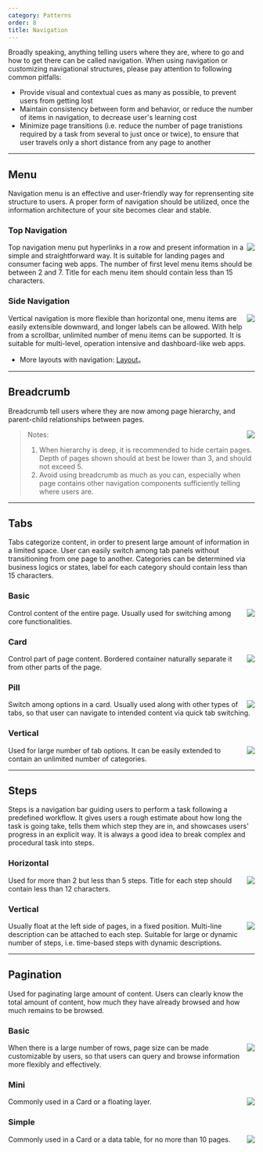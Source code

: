 ```yaml
---
category: Patterns
order: 8
title: Navigation
---
```


Broadly speaking, anything telling users where they are, where to go and how to get there can be called navigation. When using navigation or customizing navigational structures, please pay attention to following common pitfalls:

- Provide visual and contextual cues as many as possible, to prevent users from getting lost
- Maintain consistency between form and behavior, or reduce the number of items in navigation, to decrease user's learning cost
- Minimize page transitions (i.e. reduce the number of page tranistions required by a task from several to just once or twice), to ensure that user travels only a short distance from any page to another

---

## Menu

Navigation menu is an effective and user-friendly way for reprensenting site structure to users. A proper form of navigation should be utilized, once the information architecture of your site becomes clear and stable.

### Top Navigation

<img class="preview-img no-padding" align="right" src="https://os.alipayobjects.com/rmsportal/CHLsYZJzIISKiFegqrXQ.png">

Top navigation menu put hyperlinks in a row and present information in a simple and straightforward way. It is suitable for landing pages and consumer facing web apps. The number of first level menu items should be between 2 and 7. Title for each menu item should contain less than 15 characters.

### Side Navigation

<img class="preview-img no-padding" align="right" src="https://os.alipayobjects.com/rmsportal/iSgvIOKsqAdpJUeHVnnl.png">

Vertical navigation is more flexible than horizontal one, menu items are easily extensible downward, and longer labels can be allowed. With help from a scrollbar, unlimited number of menu items can be supported. It is suitable for multi-level, operation intensive and dashboard-like web apps.

- More layouts with navigation: [Layout](/components/layout/)。

---

## Breadcrumb

Breadcrumb tell users where they are now among page hierarchy, and parent-child relationships between pages.

<img class="preview-img no-padding" align="right" src="https://os.alipayobjects.com/rmsportal/uJPTOTAzNbKEfBKJbZmG.png">

> Notes:
> 1. When hierarchy is deep, it is recommended to hide certain pages. Depth of pages shown should at best be lower than 3, and should not exceed 5.
> 2. Avoid using breadcrumb as much as you can, especially when page contains other navigation components sufficiently telling where users are.

---

## Tabs

Tabs categorize content, in order to present large amount of information in a limited space. User can easily switch among tab panels without transitioning from one page to another. Categories can be determined via business logics or states, label for each category should contain less than 15 characters.

### Basic

<img class="preview-img no-padding" align="right" src="https://os.alipayobjects.com/rmsportal/DIrWhQPjVkVXMTurmFtj.png">

Control content of the entire page. Usually used for switching among core functionalities.

### Card

<img class="preview-img no-padding" align="right" src="https://os.alipayobjects.com/rmsportal/qUhhphhCUqcTBQuryPVz.png">

Control part of page content. Bordered container naturally separate it from other parts of the page.

### Pill

<img class="preview-img no-padding" align="right" src="https://os.alipayobjects.com/rmsportal/JGxYplcbVQZiDBFUKnDa.png" description="Usually used in a small section, or along with basic and card tabs.">

Switch among options in a card. Usually used along with other types of tabs, so that user can navigate to intended content via quick tab switching.

### Vertical

<img class="preview-img no-padding" align="right" src="https://os.alipayobjects.com/rmsportal/HcKwSTAlBhXwJBmrILoj.png">

Used for large number of tab options. It can be easily extended to contain an unlimited number of categories.

---

## Steps

Steps is a navigation bar guiding users to perform a task following a predefined workflow. It gives users a rough estimate about how long the task is going take, tells them which step they are in, and showcases users' progress in an explicit way. It is always a good idea to break complex and procedural task into steps.

### Horizontal

<img class="preview-img no-padding" align="right" src="https://os.alipayobjects.com/rmsportal/lPqKbrGtQTqzzdwofzok.png">

Used for more than 2 but less than 5 steps. Title for each step should contain less than 12 characters.

### Vertical

<img class="preview-img no-padding" align="right" src="https://os.alipayobjects.com/rmsportal/gYnwqXKtCTaIQnvbhMlo.png">

Usually float at the left side of pages, in a fixed position. Multi-line description can be attached to each step. Suitable for large or dynamic number of steps, i.e. time-based steps with dynamic descriptions.

---

## Pagination

Used for paginating large amount of content. Users can clearly know the total amount of content, how much they have already browsed and how much remains to be browsed.

### Basic

<img class="preview-img no-padding" align="right" src="https://os.alipayobjects.com/rmsportal/tarFEzfOZhEYtclFAsJX.png" description="Quick page jumper can be used when there are more than 5 pages">

When there is a large number of rows, page size can be made customizable by users, so that users can query and browse information more flexibly and effectively.

### Mini

<img class="preview-img no-padding" align="right" src="https://os.alipayobjects.com/rmsportal/rIilfwNWTONzxGOWXbVM.png">

Commonly used in a Card or a floating layer.

### Simple

<img class="preview-img no-padding" align="right" src="https://os.alipayobjects.com/rmsportal/viUMXhmLoFTqjTgoJNxZ.png">

Commonly used in a Card or a data table, for no more than 10 pages.
